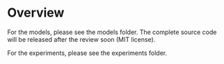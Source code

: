 # Overview

For the models, please see the models folder. The complete source code will be released after the review soon (MIT license).

For the experiments, please see the experiments folder.
